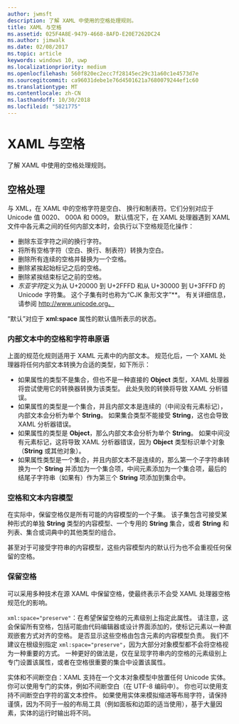 ```yaml
---
author: jwmsft
description: 了解 XAML 中使用的空格处理规则。
title: XAML 与空格
ms.assetid: 025F4A8E-9479-4668-8AFD-E20E7262DC24
ms.author: jimwalk
ms.date: 02/08/2017
ms.topic: article
keywords: windows 10, uwp
ms.localizationpriority: medium
ms.openlocfilehash: 560f820ec2ecc7f28145ec29c31a60c1e4573d7e
ms.sourcegitcommit: ca96031debe1e76d4501621a7680079244ef1c60
ms.translationtype: MT
ms.contentlocale: zh-CN
ms.lasthandoff: 10/30/2018
ms.locfileid: "5821775"
---
```

# <a name="xaml-and-whitespace"></a>XAML 与空格


了解 XAML 中使用的空格处理规则。

## <a name="whitespace-processing"></a>空格处理

与 XML，在 XAML 中的空格字符是空白、 换行和制表符。它们分别对应于 Unicode 值 0020、 000A 和 0009。 默认情况下，在 XAML 处理器遇到 XAML 文件中各元素之间的任何内部文本时，会执行以下空格规范化操作：

-   删除东亚字符之间的换行字符。
-   将所有空格字符（空白、换行、制表符）转换为空白。
-   删除所有连续的空格并替换为一个空格。
-   删除紧挨起始标记之后的空格。
-   删除紧挨结束标记之前的空格。
-   *东亚字符*定义为从 U+20000 到 U+2FFFD 和从 U+30000 到 U+3FFFD 的 Unicode 字符集。 这个子集有时也称为“CJK 象形文字”**。 有关详细信息，请参阅 http://www.unicode.org。

“默认”对应于 **xml:space** 属性的默认值所表示的状态。

### <a name="whitespace-in-inner-text-and-string-primitives"></a>内部文本中的空格和字符串原语

上面的规范化规则适用于 XAML 元素中的内部文本。 规范化后，一个 XAML 处理器将任何内部文本转换为合适的类型，如下所示：

-   如果属性的类型不是集合，但也不是一种直接的 **Object** 类型，XAML 处理器将尝试使用它的转换器转换为该类型。 此处失败的转换将导致 XAML 分析错误。
-   如果属性的类型是一个集合，并且内部文本是连续的（中间没有元素标记），内部文本会分析为单个 **String**。 如果集合类型不能接受 **String**，这也会导致 XAML 分析器错误。
-   如果属性的类型是 **Object**，那么内部文本会分析为单个 **String**。 如果中间没有元素标记，这将导致 XAML 分析器错误，因为 **Object** 类型标识单个对象（**String** 或其他对象）。
-   如果属性类型是一个集合，并且内部文本不是连续的，那么第一个子字符串转换为一个 **String** 并添加为一个集合项，中间元素添加为一个集合项，最后的结尾子字符串（如果有）作为第三个 **String** 项添加到集合中。

### <a name="whitespace-and-text-content-models"></a>空格和文本内容模型

在实际中，保留空格仅是所有可能的内容模型的一个子集。 该子集包含可接受某种形式的单独 **String** 类型的内容模型、一个专用的 **String** 集合，或者 **String** 和列表、集合或词典中的其他类型的组合。

甚至对于可接受字符串的内容模型，这些内容模型内的默认行为也不会重视任何保留的空格。

### <a name="preserving-whitespace"></a>保留空格

可以采用多种技术在源 XAML 中保留空格，使最终表示不会受 XAML 处理器空格规范化的影响。

`xml:space="preserve"`：在希望保留空格的元素级别上指定此属性。 请注意，这会保留所有空格，包括可能由代码编辑器或设计界面添加的，使标记元素以一种直观嵌套方式对齐的空格。 是否显示这些空格由包含元素的内容模型负责。 我们不建议在根级别指定 `xml:space="preserve"`，因为大部分对象模型都不会将空格视为一种重要的方式。 一种更好的做法是，仅在呈现字符串内的空格的元素级别上专门设置该属性，或者在空格很重要的集合中设置该属性。

实体和不间断空白：XAML 支持在一个文本对象模型中放置任何 Unicode 实体。 你可以使用专门的实体，例如不间断空白（在 UTF-8 编码中）。 你也可以使用支持不间断空白字符的富文本控件。 如果使用实体来模拟缩进等布局字符，请保持谨慎，因为不同于一般的布局工具（例如面板和边距的适当使用），基于大量因素，实体的运行时输出将不同。

